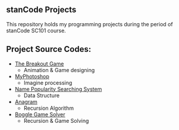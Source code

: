 ## stanCode Projects
This repository holds my programming projects during the period of stanCode SC101 course.

## Project Source Codes:
* [The Breakout Game](https://github.com/tommy73594/stanCode_Projects/blob/main/SC101_Assignment2/breakout.py)
  * Animation & Game designing
* [MyPhotoshop](https://github.com/tommy73594/stanCode_Projects/blob/main/SC101_Assignment3/stanCodoshop.py)
  * Imagine processing
* [Name Popularity Searching System](https://github.com/tommy73594/stanCode_Projects/blob/main/SC101_Assignment4/babygraphics.py)
  * Data Structure 
* [Anagram](https://github.com/tommy73594/stanCode_Projects/blob/main/SC101_Assignment5/anagram.py)
  * Recursion Algorithm
* [Boggle Game Solver](https://github.com/tommy73594/stanCode_Projects/blob/main/SC101_Assignment5/boggle.py)
  * Recursion & Game Solving
